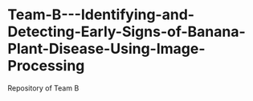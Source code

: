 # Team-B---Identifying-and-Detecting-Early-Signs-of-Banana-Plant-Disease-Using-Image-Processing
Repository of Team B
